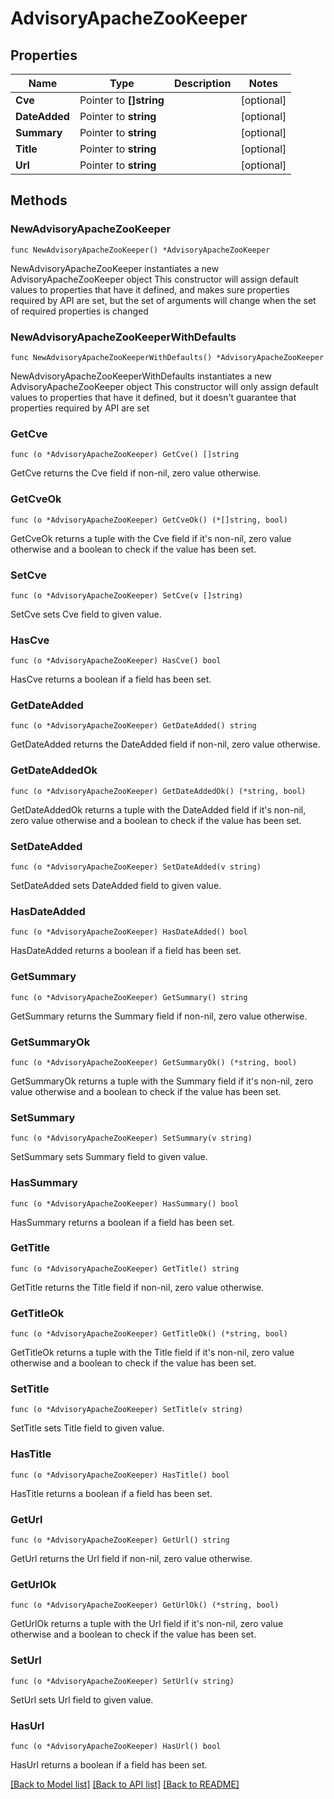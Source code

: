 # AdvisoryApacheZooKeeper

## Properties

Name | Type | Description | Notes
------------ | ------------- | ------------- | -------------
**Cve** | Pointer to **[]string** |  | [optional] 
**DateAdded** | Pointer to **string** |  | [optional] 
**Summary** | Pointer to **string** |  | [optional] 
**Title** | Pointer to **string** |  | [optional] 
**Url** | Pointer to **string** |  | [optional] 

## Methods

### NewAdvisoryApacheZooKeeper

`func NewAdvisoryApacheZooKeeper() *AdvisoryApacheZooKeeper`

NewAdvisoryApacheZooKeeper instantiates a new AdvisoryApacheZooKeeper object
This constructor will assign default values to properties that have it defined,
and makes sure properties required by API are set, but the set of arguments
will change when the set of required properties is changed

### NewAdvisoryApacheZooKeeperWithDefaults

`func NewAdvisoryApacheZooKeeperWithDefaults() *AdvisoryApacheZooKeeper`

NewAdvisoryApacheZooKeeperWithDefaults instantiates a new AdvisoryApacheZooKeeper object
This constructor will only assign default values to properties that have it defined,
but it doesn't guarantee that properties required by API are set

### GetCve

`func (o *AdvisoryApacheZooKeeper) GetCve() []string`

GetCve returns the Cve field if non-nil, zero value otherwise.

### GetCveOk

`func (o *AdvisoryApacheZooKeeper) GetCveOk() (*[]string, bool)`

GetCveOk returns a tuple with the Cve field if it's non-nil, zero value otherwise
and a boolean to check if the value has been set.

### SetCve

`func (o *AdvisoryApacheZooKeeper) SetCve(v []string)`

SetCve sets Cve field to given value.

### HasCve

`func (o *AdvisoryApacheZooKeeper) HasCve() bool`

HasCve returns a boolean if a field has been set.

### GetDateAdded

`func (o *AdvisoryApacheZooKeeper) GetDateAdded() string`

GetDateAdded returns the DateAdded field if non-nil, zero value otherwise.

### GetDateAddedOk

`func (o *AdvisoryApacheZooKeeper) GetDateAddedOk() (*string, bool)`

GetDateAddedOk returns a tuple with the DateAdded field if it's non-nil, zero value otherwise
and a boolean to check if the value has been set.

### SetDateAdded

`func (o *AdvisoryApacheZooKeeper) SetDateAdded(v string)`

SetDateAdded sets DateAdded field to given value.

### HasDateAdded

`func (o *AdvisoryApacheZooKeeper) HasDateAdded() bool`

HasDateAdded returns a boolean if a field has been set.

### GetSummary

`func (o *AdvisoryApacheZooKeeper) GetSummary() string`

GetSummary returns the Summary field if non-nil, zero value otherwise.

### GetSummaryOk

`func (o *AdvisoryApacheZooKeeper) GetSummaryOk() (*string, bool)`

GetSummaryOk returns a tuple with the Summary field if it's non-nil, zero value otherwise
and a boolean to check if the value has been set.

### SetSummary

`func (o *AdvisoryApacheZooKeeper) SetSummary(v string)`

SetSummary sets Summary field to given value.

### HasSummary

`func (o *AdvisoryApacheZooKeeper) HasSummary() bool`

HasSummary returns a boolean if a field has been set.

### GetTitle

`func (o *AdvisoryApacheZooKeeper) GetTitle() string`

GetTitle returns the Title field if non-nil, zero value otherwise.

### GetTitleOk

`func (o *AdvisoryApacheZooKeeper) GetTitleOk() (*string, bool)`

GetTitleOk returns a tuple with the Title field if it's non-nil, zero value otherwise
and a boolean to check if the value has been set.

### SetTitle

`func (o *AdvisoryApacheZooKeeper) SetTitle(v string)`

SetTitle sets Title field to given value.

### HasTitle

`func (o *AdvisoryApacheZooKeeper) HasTitle() bool`

HasTitle returns a boolean if a field has been set.

### GetUrl

`func (o *AdvisoryApacheZooKeeper) GetUrl() string`

GetUrl returns the Url field if non-nil, zero value otherwise.

### GetUrlOk

`func (o *AdvisoryApacheZooKeeper) GetUrlOk() (*string, bool)`

GetUrlOk returns a tuple with the Url field if it's non-nil, zero value otherwise
and a boolean to check if the value has been set.

### SetUrl

`func (o *AdvisoryApacheZooKeeper) SetUrl(v string)`

SetUrl sets Url field to given value.

### HasUrl

`func (o *AdvisoryApacheZooKeeper) HasUrl() bool`

HasUrl returns a boolean if a field has been set.


[[Back to Model list]](../README.md#documentation-for-models) [[Back to API list]](../README.md#documentation-for-api-endpoints) [[Back to README]](../README.md)


